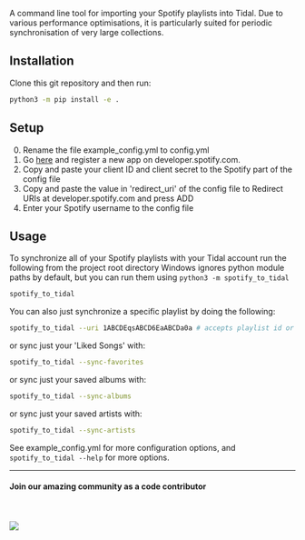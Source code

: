 A command line tool for importing your Spotify playlists into Tidal. Due to various performance optimisations, it is particularly suited for periodic synchronisation of very large collections.

Installation
-----------
Clone this git repository and then run:

```bash
python3 -m pip install -e .
```

Setup
-----
0. Rename the file example_config.yml to config.yml
0. Go [here](https://developer.spotify.com/documentation/general/guides/authorization/app-settings/) and register a new app on developer.spotify.com.
0. Copy and paste your client ID and client secret to the Spotify part of the config file
0. Copy and paste the value in 'redirect_uri' of the config file to Redirect URIs at developer.spotify.com and press ADD
0. Enter your Spotify username to the config file

Usage
----
To synchronize all of your Spotify playlists with your Tidal account run the following from the project root directory
Windows ignores python module paths by default, but you can run them using `python3 -m spotify_to_tidal`

```bash
spotify_to_tidal
```

You can also just synchronize a specific playlist by doing the following:

```bash
spotify_to_tidal --uri 1ABCDEqsABCD6EaABCDa0a # accepts playlist id or full playlist uri
```

or sync just your 'Liked Songs' with:

```bash
spotify_to_tidal --sync-favorites
```

or sync just your saved albums with:

```bash
spotify_to_tidal --sync-albums
```

or sync just your saved artists with:

```bash
spotify_to_tidal --sync-artists
```

See example_config.yml for more configuration options, and `spotify_to_tidal --help` for more options.

---

#### Join our amazing community as a code contributor
<br><br>
<a href="https://github.com/spotify2tidal/spotify_to_tidal/graphs/contributors">
  <img class="dark-light" src="https://contrib.rocks/image?repo=spotify2tidal/spotify_to_tidal&anon=0&columns=25&max=100&r=true" />
</a>

